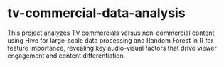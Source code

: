 # tv-commercial-data-analysis
This project analyzes TV commercials versus non-commercial content using Hive for large-scale data processing and Random Forest in R for feature importance, revealing key audio-visual factors that drive viewer engagement and content differentiation.
